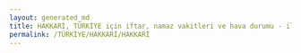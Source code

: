 ```yaml
---
layout: generated_md
title: HAKKARİ, TÜRKİYE için iftar, namaz vakitleri ve hava durumu - ilçe/eyalet seç
permalink: /TÜRKİYE/HAKKARİ/HAKKARİ
---
```


<script type="text/javascript">
  var country = TÜRKİYE;
  var city = HAKKARİ;
  var state = HAKKARİ;
  var lat = 72;
  var lon = 21;
</script>
